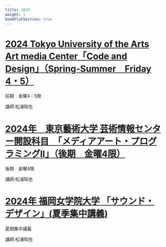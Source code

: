 ```yaml
---
title: 2024
weight: 1
bookFlatSection: true
---
```



# [2024 Tokyo University of the Arts Art media Center「Code and Design」（Spring-Summer　Friday 4・5）](code-design)

前期　金曜4・5限

講師:松浦知也

# [2024年　東京藝術大学 芸術情報センター開設科目　「メディアアート・プログラミングII」（後期　金曜4限）](mediaart-programming2)

後期　金曜4限

講師:松浦知也


# [2024年 福岡女学院大学 「サウンド・デザイン」(夏季集中講義)](fukujo-sounddesign)

夏期集中講義

講師:松浦知也

